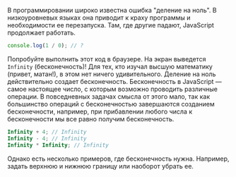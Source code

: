 
В программировании широко известна ошибка "деление на ноль". В низкоуровневых языках она приводит к краху программы и необходимости ее перезапуска. Там, где другие падают, JavaScript продолжает работать.

```javascript
console.log(1 / 0); // ?
```

Попробуйте выполнить этот код в браузере. На экран выведется `Infinity` (бесконечность)! Для тех, кто изучал высшую математику (привет, матан!), в этом нет ничего удивительного. Деление на ноль действительно создает бесконечность. Бесконечность в JavaScript — самое настоящее число, с которым возможно проводить различные операции. В повседневных задачах смысла от этого мало, так как большинство операций с бесконечностью завершаются созданием бесконечности, например, при прибавлении любого числа к бесконечности мы все равно получим бесконечность.

```javascript
Infinity + 4; // Infinity
Infinity - 4; // Infinity
Infinity * Infinity; // Infinity
```

Однако есть несколько примеров, где бесконечность нужна. Например, задать верхнюю и нижнюю границу или наоборот убрать ее.
